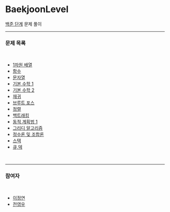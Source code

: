 # BaekjoonLevel

[백준 단계](https://www.acmicpc.net/step) 문제 풀이

---

### 문제 목록

<br>

* [1차원 배열](https://www.acmicpc.net/step/6)
* [함수](https://www.acmicpc.net/step/5)
* [문자열](https://www.acmicpc.net/step/7)
* [기본 수학 1](https://www.acmicpc.net/step/8)
* [기본 수학 2](https://www.acmicpc.net/step/10)
* [재귀](https://www.acmicpc.net/step/19)
* [브루트 포스](https://www.acmicpc.net/step/22)
* [정렬](https://www.acmicpc.net/step/9)
* [백트래킹](https://www.acmicpc.net/step/34)
* [동적 계획법 1](https://www.acmicpc.net/step/16)
* [그리디 알고리즘](https://www.acmicpc.net/step/33)
* [정수론 및 조합론](https://www.acmicpc.net/step/18)
* [스택](https://www.acmicpc.net/step/11)
* [큐,덱](https://www.acmicpc.net/step/12)

<br>

---

### 참여자

<br>

* [이정연](https://github.com/happyyeon)
* [전영우](https://github.com/wowo0709) 
